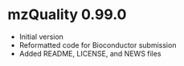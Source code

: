 # mzQuality 0.99.0

- Initial version
- Reformatted code for Bioconductor submission
- Added README, LICENSE, and NEWS files
